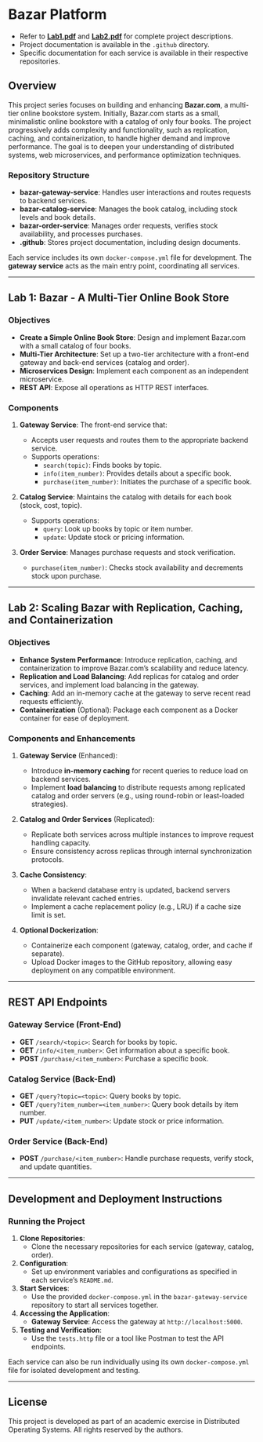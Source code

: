 # Bazar Platform

- Refer to [**Lab1.pdf**](https://github.com/Bazar-Platform/.github/blob/main/assets/Lab1.pdf) and
  [**Lab2.pdf**](https://github.com/Bazar-Platform/.github/blob/main/assets/Lab2.pdf) for complete project descriptions.
- Project documentation is available in the `.github` directory.
- Specific documentation for each service is available in their respective repositories.

## Overview

This project series focuses on building and enhancing **Bazar.com**, a multi-tier online bookstore system. Initially,
Bazar.com starts as a small, minimalistic online bookstore with a catalog of only four books. The project progressively
adds complexity and functionality, such as replication, caching, and containerization, to handle higher demand and
improve performance. The goal is to deepen your understanding of distributed systems, web microservices, and performance
optimization techniques.

### Repository Structure

- **bazar-gateway-service**: Handles user interactions and routes requests to backend services.
- **bazar-catalog-service**: Manages the book catalog, including stock levels and book details.
- **bazar-order-service**: Manages order requests, verifies stock availability, and processes purchases.
- **.github**: Stores project documentation, including design documents.

Each service includes its own `docker-compose.yml` file for development. The **gateway service** acts as the main entry
point, coordinating all services.

---

## Lab 1: Bazar - A Multi-Tier Online Book Store

### Objectives

- **Create a Simple Online Book Store**: Design and implement Bazar.com with a small catalog of four books.
- **Multi-Tier Architecture**: Set up a two-tier architecture with a front-end gateway and back-end services (catalog
  and order).
- **Microservices Design**: Implement each component as an independent microservice.
- **REST API**: Expose all operations as HTTP REST interfaces.

### Components

1. **Gateway Service**: The front-end service that:
    - Accepts user requests and routes them to the appropriate backend service.
    - Supports operations:
        - `search(topic)`: Finds books by topic.
        - `info(item_number)`: Provides details about a specific book.
        - `purchase(item_number)`: Initiates the purchase of a specific book.

2. **Catalog Service**: Maintains the catalog with details for each book (stock, cost, topic).
    - Supports operations:
        - `query`: Look up books by topic or item number.
        - `update`: Update stock or pricing information.

3. **Order Service**: Manages purchase requests and stock verification.
    - `purchase(item_number)`: Checks stock availability and decrements stock upon purchase.

---

## Lab 2: Scaling Bazar with Replication, Caching, and Containerization

### Objectives

- **Enhance System Performance**: Introduce replication, caching, and containerization to improve Bazar.com’s
  scalability and reduce latency.
- **Replication and Load Balancing**: Add replicas for catalog and order services, and implement load balancing in the
  gateway.
- **Caching**: Add an in-memory cache at the gateway to serve recent read requests efficiently.
- **Containerization** (Optional): Package each component as a Docker container for ease of deployment.

### Components and Enhancements

1. **Gateway Service** (Enhanced):
    - Introduce **in-memory caching** for recent queries to reduce load on backend services.
    - Implement **load balancing** to distribute requests among replicated catalog and order servers (e.g., using
      round-robin or least-loaded strategies).

2. **Catalog and Order Services** (Replicated):
    - Replicate both services across multiple instances to improve request handling capacity.
    - Ensure consistency across replicas through internal synchronization protocols.

3. **Cache Consistency**:
    - When a backend database entry is updated, backend servers invalidate relevant cached entries.
    - Implement a cache replacement policy (e.g., LRU) if a cache size limit is set.

4. **Optional Dockerization**:
    - Containerize each component (gateway, catalog, order, and cache if separate).
    - Upload Docker images to the GitHub repository, allowing easy deployment on any compatible environment.

---

## REST API Endpoints

### Gateway Service (Front-End)

- **GET** `/search/<topic>`: Search for books by topic.
- **GET** `/info/<item_number>`: Get information about a specific book.
- **POST** `/purchase/<item_number>`: Purchase a specific book.

### Catalog Service (Back-End)

- **GET** `/query?topic=<topic>`: Query books by topic.
- **GET** `/query?item_number=<item_number>`: Query book details by item number.
- **PUT** `/update/<item_number>`: Update stock or price information.

### Order Service (Back-End)

- **POST** `/purchase/<item_number>`: Handle purchase requests, verify stock, and update quantities.

---

## Development and Deployment Instructions

### Running the Project

1. **Clone Repositories**:
    - Clone the necessary repositories for each service (gateway, catalog, order).
2. **Configuration**:
    - Set up environment variables and configurations as specified in each service’s `README.md`.
3. **Start Services**:
    - Use the provided `docker-compose.yml` in the `bazar-gateway-service` repository to start all services together.
4. **Accessing the Application**:
    - **Gateway Service**: Access the gateway at `http://localhost:5000`.
5. **Testing and Verification**:
    - Use the `tests.http` file or a tool like Postman to test the API endpoints.

Each service can also be run individually using its own `docker-compose.yml` file for isolated development and testing.

---

## License

This project is developed as part of an academic exercise in Distributed Operating Systems. All rights reserved by the
authors.
